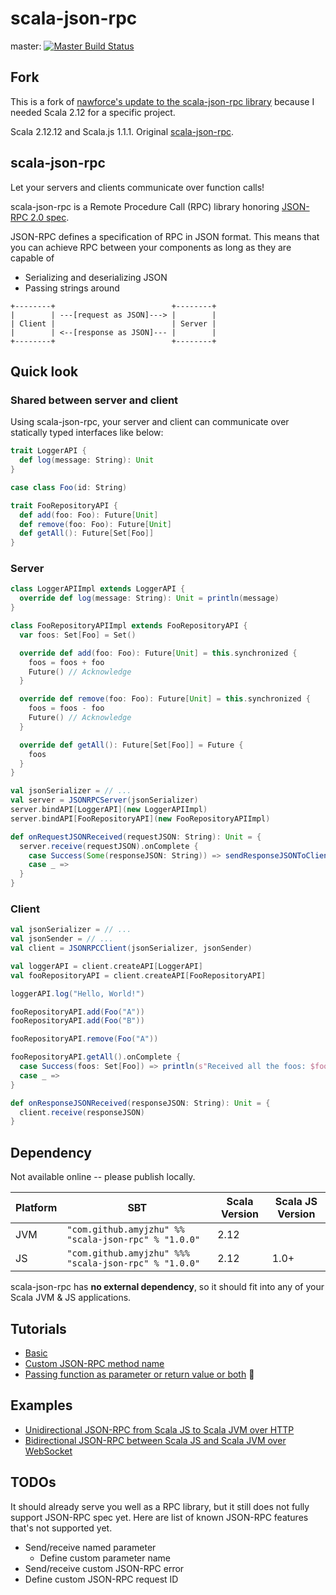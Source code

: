 # scala-json-rpc

master: [![Master Build Status](https://travis-ci.org/nawforce/scala-json-rpc.svg?branch=master)](https://travis-ci.org/nawforce/scala-json-rpc)

## Fork

This is a fork of [nawforce's update to the scala-json-rpc library](https://github.com/nawforce/scala-json-rpc) because I needed Scala 2.12 for a specific project.

Scala 2.12.12 and Scala.js 1.1.1.
Original [scala-json-rpc](https://github.com/shogowada/scala-json-rpc).

## scala-json-rpc

Let your servers and clients communicate over function calls!

scala-json-rpc is a Remote Procedure Call (RPC) library honoring [JSON-RPC 2.0 spec](http://www.jsonrpc.org).

JSON-RPC defines a specification of RPC in JSON format. This means that you can achieve RPC between your components as long as they are capable of

- Serializing and deserializing JSON
- Passing strings around

```
+--------+                          +--------+
|        | ---[request as JSON]---> |        |
| Client |                          | Server |
|        | <--[response as JSON]--- |        |
+--------+                          +--------+
```

## Quick look

### Shared between server and client

Using scala-json-rpc, your server and client can communicate over statically typed interfaces like below:

```scala
trait LoggerAPI {
  def log(message: String): Unit
}

case class Foo(id: String)

trait FooRepositoryAPI {
  def add(foo: Foo): Future[Unit]
  def remove(foo: Foo): Future[Unit]
  def getAll(): Future[Set[Foo]]
}
```

### Server

```scala
class LoggerAPIImpl extends LoggerAPI {
  override def log(message: String): Unit = println(message)
}

class FooRepositoryAPIImpl extends FooRepositoryAPI {
  var foos: Set[Foo] = Set()

  override def add(foo: Foo): Future[Unit] = this.synchronized {
    foos = foos + foo
    Future() // Acknowledge
  }

  override def remove(foo: Foo): Future[Unit] = this.synchronized {
    foos = foos - foo
    Future() // Acknowledge
  }

  override def getAll(): Future[Set[Foo]] = Future {
    foos
  }
}

val jsonSerializer = // ...
val server = JSONRPCServer(jsonSerializer)
server.bindAPI[LoggerAPI](new LoggerAPIImpl)
server.bindAPI[FooRepositoryAPI](new FooRepositoryAPIImpl)

def onRequestJSONReceived(requestJSON: String): Unit = {
  server.receive(requestJSON).onComplete {
    case Success(Some(responseJSON: String)) => sendResponseJSONToClient(responseJSON)
    case _ =>
  }
}
```

### Client

```scala
val jsonSerializer = // ...
val jsonSender = // ...
val client = JSONRPCClient(jsonSerializer, jsonSender)

val loggerAPI = client.createAPI[LoggerAPI]
val fooRepositoryAPI = client.createAPI[FooRepositoryAPI]

loggerAPI.log("Hello, World!")

fooRepositoryAPI.add(Foo("A"))
fooRepositoryAPI.add(Foo("B"))

fooRepositoryAPI.remove(Foo("A"))

fooRepositoryAPI.getAll().onComplete {
  case Success(foos: Set[Foo]) => println(s"Received all the foos: $foos")
  case _ =>
}

def onResponseJSONReceived(responseJSON: String): Unit = {
  client.receive(responseJSON)
}
```

## Dependency
Not available online -- please publish locally.

|Platform|SBT|Scala Version|Scala JS Version|
|---|---|---|---|
|JVM|```"com.github.amyjzhu" %% "scala-json-rpc" % "1.0.0"```|2.12||
|JS|```"com.github.amyjzhu" %%% "scala-json-rpc" % "1.0.0"```|2.12|1.0+|

scala-json-rpc has **no external dependency**, so it should fit into any of your Scala JVM & JS applications.

## Tutorials

- [Basic](/tutorials/basic.md)
- [Custom JSON-RPC method name](/tutorials/custom-json-rpc-method-name.md)
- [Passing function as parameter or return value or both](/tutorials/passing-function-as-parameter-or-return-value-or-both.md) :tada:

## Examples

- [Unidirectional JSON-RPC from Scala JS to Scala JVM over HTTP](/examples/e2e)
- [Bidirectional JSON-RPC between Scala JS and Scala JVM over WebSocket](/examples/e2e-web-socket)

## TODOs

It should already serve you well as a RPC library, but it still does not fully support JSON-RPC spec yet. Here are list of known JSON-RPC features that's not supported yet.

- Send/receive named parameter
    - Define custom parameter name
- Send/receive custom JSON-RPC error
- Define custom JSON-RPC request ID
